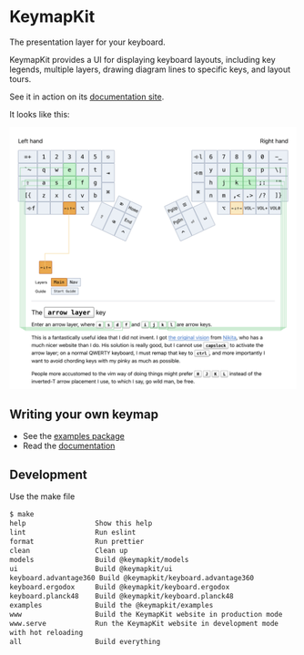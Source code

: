 # KeymapKit

The presentation layer for your keyboard.

KeymapKit provides a UI for displaying keyboard layouts, including key legends, multiple layers, drawing diagram lines to specific keys, and layout tours.

See it in action on its [documentation site](https://pages.micahrl.com/KeymapKit).

It looks like this:

![Screenshot](docs/screenshot.png?raw=true "Screenshot")

## Writing your own keymap

- See the [examples package](./examples)
- Read the [documentation](https://pages.micahrl.com/KeymapKit)

## Development

Use the make file

```console
$ make
help                 Show this help
lint                 Run eslint
format               Run prettier
clean                Clean up
models               Build @keymapkit/models
ui                   Build @keymapkit/ui
keyboard.advantage360 Build @keymapkit/keyboard.advantage360
keyboard.ergodox     Build @keymapkit/keyboard.ergodox
keyboard.planck48    Build @keymapkit/keyboard.planck48
examples             Build the @keymapkit/examples
www                  Build the KeymapKit website in production mode
www.serve            Run the KeymapKit website in development mode with hot reloading
all                  Build everything
```
